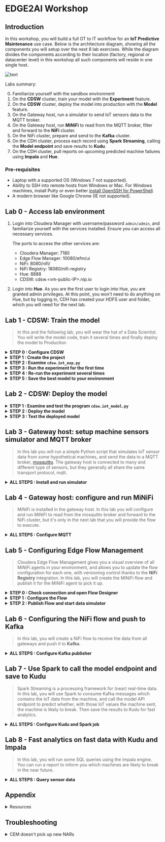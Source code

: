 # EDGE2AI Workshop

## Introduction

In this workshop, you will build a full OT to IT workflow for an **IoT Predictive Maintenance** use case. Below is the architecture diagram, showing all the components you will setup over the next 8 lab exercises. While the diagram divides the components according to their location (factory, regional or datacenter level) in this workshop all such components will reside in one single host.

![text](./images/iot.jpg)

Labs summary:

0. Familiarize yourself with the sandbox environment
1. On the **CDSW** cluster, train your model with the **Experiment** feature.
2. On the **CDSW** cluster, deploy the model into production with the **Model** feature.
3. On the Gateway host, run a simulator to send IoT sensors data to the MQTT broker.
4. On the Gateway host, run **MiNiFi** to read from the MQTT broker, filter and forward to the **NiFi** cluster.
5. On the NiFi cluster, prepare and send to the **Kafka** cluster.
6. On the CDH cluster, process each record using **Spark Streaming**, calling the **Model endpoint** and save results to **Kudu**.
7. On the CDH cluster, pull reports on upcoming predicted machine failures using **Impala** and **Hue**.

### Pre-requisites

- Laptop with a supported OS (Windows 7 not supported).
- Ability to SSH into remote hosts from Windows or Mac. For Windows machines, install Putty or even better [install OpenSSH for PowerShell](https://docs.microsoft.com/en-us/windows-server/administration/openssh/openssh_install_firstuse).
- A modern browser like Google Chrome (IE not supported).

## Lab 0 - Access lab environment

1. Login into Cloudera Manager with username/password `admin/admin`, and
   familiarize yourself with the services installed. Ensure you can access all
   necessary services.  

   The ports to access the other services are:
    - Cloudera Manager:  7180
    - Edge Flow Manager: 10080/efm/ui
    - NiFi:              8080/nifi/
    - NiFi Registry:     18080/nifi-registry
    - Hue:               8888
    - CDSW:              cdsw.<vm-public-IP\>.nip.io
  
2. Login into **Hue**. As you are the first user to login into Hue, you are granted admin privileges. At this point, you won't need to do anything on Hue, but by logging in, CDH has created your HDFS user and folder, which you will need for the next lab.

## Lab 1 - CDSW: Train the model

> In this and the following lab, you will wear the hat of a Data Scientist. You will write the model code, train it several times and finally deploy the model to Production

<details>
<summary><strong>STEP 0 : Configure CDSW</strong></summary>

1. Open CDSW Web UI and click on *sign up for a new account*. Make sure to use the
same username configured in Hue. As you're the first user to login into CDSW, you are granted admin
privileges.

    ![text](./images/image2.png)
2. Navigate to the CDSW **Admin** page to fine tune the environment:

    - in the **Engines** tab, add in _Engines Profiles_ a new engine (docker image) with 2 vCPUs and 4 GB RAM, while deleting the default engine.
    - add the following in _Environmental Variables_:

      ```bash
      HADOOP_CONF_DIR = /etc/hadoop/conf/
      ```

      ![text](./images/image16.png)

</details>

<details>
<summary><strong>STEP 1 : Create the project</strong></summary>

1. Return to the main page and click on **New Project**, using this GitHub project as the source: `https://github.com/fabiog1901/IoT-predictive-maintenance`

    ![text](./images/image8.png)
2. Now that your project has been created, click on **Open Workbench** and start a Python3 Session

    ![text](./images/image19.png)
3. Once the Engine is ready, run the following command to install some required
   libraries:

   ```bash
   !pip3 install --upgrade pip scikit-learn
   ```

4. The project comes with a historical dataset. Copy this dataset into HDFS:

   ```bash
   !hdfs dfs -put data/historical_iot.txt /user/$HADOOP_USER_NAME
   ```

   ![text](./images/image22.png)

</details>

<details>
<summary><strong>STEP 2 : Examine <code>cdsw.iot_exp.py</code></strong></summary>

Open the file `cdsw.iot_exp.py`. This is a python program that builds a model to predict machine failure (the likelihood that this machine is going to fail). There is a dataset available on hdfs with customer data, including a failure indicator field.

The program is going to build a failure prediction model using the Random Forest algorithm. Random forests are ensembles of decision trees. Random forests are one of the most successful machine learning models for classification and regression. They combine many decision trees in order to reduce the risk of overfitting. Like decision trees, random forests handle categorical features, extend to the multiclass classification setting, do not require feature scaling, and are able to capture non-linearities and feature interactions.

`spark.mllib` supports random forests for binary and multiclass classification and for regression, using both continuous and categorical features. `spark.mllib` implements random forests using the existing decision tree implementation. Please see the decision tree guide for more information on trees.

The Random Forest algorithm expects a couple of parameters:

- **numTrees**: Number of trees in the forest.

    Increasing the number of trees will decrease the variance in predictions, improving the model's test-time accuracy. Training time increases roughly linearly in the number of trees.

- **maxDepth**: Maximum depth of each tree in the forest.

   Increasing the depth makes the model more expressive and powerful. However, deep trees take longer to train and are also more prone to overfitting. In general, it is acceptable to train deeper trees when using random forests than when using a single decision tree. One tree is more likely to overfit than a random forest (because of the variance reduction from averaging multiple trees in the forest).

In the `cdsw.iot_exp.py` program, these parameters can be passed to the program at runtime, to these python variables:

```python
param_numTrees = int(sys.argv[1])
param_maxDepth = int(sys.argv[2])
```

Also note the quality indicator for the Random Forest model, are written back to the Data Science Workbench repository:

```python
cdsw.track_metric("auroc", auroc)
cdsw.track_metric("ap", ap)
```

These indicators will show up later in the **Experiments** dashboard.

</details>

<details>
<summary><strong>STEP 3 : Run the experiment for the first time</strong></summary>

1. From the menu, select `Run -> Run Experiments...` Now, in the background, the Data Science Workbench environment will spin up a new docker container, where this program will run.

    Run the experiment using the following parameters:

    ```python
    numTrees = 20 numDepth = 20
    ```

    ![text](./images/image23.png)

2. Wait until the experiment completes. To check the status, return to the
   **Projects** page in CDSW, and hit the **Experiments** button. There is a
   Status indicator in the top right corner of this page.

   > The experiment will go through the building, pushing, scheduling, and running statuses. This can take about 10 minutes

    - Once the status indicates 'Success', you should be able to see the auroc (Area Under the Curve) model quality indicator. It might be that this value is hidden by the CDSW user interface. In that case, click on the '3 metrics' links, and select the auroc field. It might be needed to de-select some other fields, since the interface can only show 3 metrics at the same time.

      ![text](./images/image12.png)

      In this example, ~0.8478. Not bad, but maybe there are better hyper
      parameter values available.

    - In case the status is 'Build Failed' or 'Failed', check the log information. This is accessible by clicking on the run number of your experiments. There you can find the session log, as well as the build information.

      ![text](./images/image15.png)

</details>

<details>
<summary><strong>STEP 4 : Re-run the experiment several times</strong></summary>

Go back to the Workbench and run the experiment 2 more times and try different
values for NumTrees and NumDepth. Try the following values:

```bash
NumTrees NumDepth
15       25
25       20
```

When all runs have completed successfully, check which parameters had the best quality (best predictive value). This is represented by the highest 'area under the curve', auroc metric.

![text](./images/image27.png)

</details>
<details>
<summary><strong>STEP 5 : Save the best model to your environment</strong></summary>

1. Select the run number with the best predictive value, in this case,
   experiment 2.
2. In the Overview screen of the experiment, you can see that the model in spark format, is captured in the file `iot_model.pkl`. Select this file and hit the **Add to Project** button. This will copy the model to your project directory.

    ![text](./images/image13.png)
    ![text](./images/image1.png)

</details>

## Lab 2 - CDSW: Deploy the model

<details>
<summary><strong>STEP 1 : Examine and test the program <code>cdsw.iot_model.py</code></strong></summary>

Open the project you created in the previous lab, and examine the file in the Workbench. This PySpark program uses the pickle.load mechanism to deploy models. The model it refers to the `iot_modelf.pkl` file, was saved in the previous lab from the experiment with the best predictive model.

There is a predict definition which is the function that calls the model, using features, and will return a result variable.

1. Before deploying the model, try it out in the Workbench: launch a Python3 engine
and run the code in file `cdsw.iot_model.py`. Then call the `predict()` method
from the prompt:

    ```python
    predict({"feature": "0, 65, 0, 137, 21.95, 83, 19.42, 111, 9.4, 6, 3.43, 4"})
    ```

    ![text](./images/image18.png)

    The function returns successfully, so we know we can now deploy the model. You can now stop the engine.

</details>

<details>
<summary><strong>STEP 2 : Deploy the model</strong></summary>

1. From the projects page of your project, select the **Models** button. Select **New Model** and populate specify the following configuration:

    ```bash
    Name:          IoT Prediction Model
    Description:   IoT Prediction Model
    File:          cdsw.iot_model.py
    Function:      predict
    Example Input: {"feature": "0, 65, 0, 137, 21.95, 83, 19.42, 111, 9.4, 6, 3.43, 4"}
    Kernel:        Python 3
    Engine:        2 vCPU / 4 GB Memory
    Replicas:      1
    ```

    ![text](./images/image6.png)

2. Once parameters are set, you can hit the **Deploy Model** button. Wait till
   the model is deployed. This can take about 10 minutes

</details>

<details>
<summary><strong>STEP 3 : Test the deployed model</strong></summary>

1. After several minutes, your model should get to the **Deployed** state. Now, click on the Model Name link, to go to the Model Overview page. From the that page, hit the **Test** button to check if the model is working.

    > The green color with success is telling that our REST call to the model is technically working. And if you examine the response: `{"result": 1}`, it returns a 1, which mean that machine with these features is likely to stay healthy.

    ![text](./images/image11.png)

2. Now, lets change the input parameters and call the predict function again.
   Put the following values in the Input field:

   ```python
   {
     "feature": "0, 95, 0, 88, 26.62, 75, 21.05, 115, 8.65, 5, 3.32, 3"
   }
   ```

    With these input parameters, the model returns 0, which means that the
    machine is likely to break.
3. Take a note of the AccessKey as you will need this for lab 6

</details>

## Lab 3 - Gateway host: setup machine sensors simulator and MQTT broker

> In this lab you will run a simple Python script that simulates IoT sensor data from some hypothetical machines, and send the data to a MQTT broker, [mosquitto](https://mosquitto.org/). The gateway host is connected to many and different type of sensors, but they generally all share the same transport protocol, mqtt.

<details>
<summary><strong>ALL STEPS : Install and run simulator</strong></summary>

1. SSH into the VM, then install required libs and start the mosquitto broker

    ```bash
    sudo su -
    yum install -y mosquitto
    pip install paho-mqtt
    systemctl enable mosquitto
    systemctl start mosquitto
    ```

2. Now clone this repo, then run the simulator to send sensor data to mosquitto.

    ```bash
    git clone https://github.com/fabiog1901/IoT-predictive-maintenance.git
    mv IoT-predictive-maintenance/mqtt.* ~
    python mqtt.iot_simulator.py mqtt.iot.config
    ```

    You should see an output generated similar to the below:

    ```bash
    iot: {"sensor_id": 48, "sensor_ts": 1556758787735011, "sensor_0": 2, "sensor_1": 14, "sensor_2": 5, "sensor_3": 43, "sensor_4": 34, "sensor_5": 97, "sensor_6": 29, "sensor_7": 121, "sensor_8": 5, "sensor_9": 2, "sensor_10": 5}
    iot: {"sensor_id": 24, "sensor_ts": 1556758797738580, "sensor_0": 1, "sensor_1": 9, "sensor_2": 5, "sensor_3": 46, "sensor_4": 39, "sensor_5": 87, "sensor_6": 51, "sensor_7": 142, "sensor_8": 47, "sensor_9": 4, "sensor_10": 8}
    iot: {"sensor_id": 70, "sensor_ts": 1556758807751841, "sensor_0": 2, "sensor_1": 1, "sensor_2": 1, "sensor_3": 48, "sensor_4": 8, "sensor_5": 70, "sensor_6": 15, "sensor_7": 103, "sensor_8": 22, "sensor_9": 1, "sensor_10": 2}
    ```

3. Now that there is sample data output, you can stop the simulator now, with Ctrl+C.

</details>

## Lab 4 - Gateway host: configure and run MiNiFi

> MiNiFi is installed in the gateway host. In this lab you will configure and run MiNiFi to read from the mosquitto broker and forward to the NiFi cluster, but it's only in the next lab that you will provide the flow to execute.

<details>
<summary><strong>ALL STEPS : Configure MQTT</strong></summary>

1. Download the NiFi MQTT Processor to read from mosquitto

    ```bash
    cd ~

    wget http://central.maven.org/maven2/org/apache/nifi/nifi-mqtt-nar/1.8.0/nifi-mqtt-nar-1.8.0.nar -P /opt/cloudera/cem/minifi/lib

    chown root:root /opt/cloudera/cem/minifi/lib/nifi-mqtt-nar-1.8.0.nar

    chmod 660 /opt/cloudera/cem/minifi/lib/nifi-mqtt-nar-1.8.0.nar
    ```

2. You can now start the MiNiFi agent

    ```bash
    systemctl start minifi
    ```

3. You might want to check the logs to confirm all is good:

    ```bash
    cat /opt/cloudera/cem/minifi/logs/minifi-app.log
    ```

</details>

## Lab 5 - Configuring Edge Flow Management

> Cloudera Edge Flow Management gives you a visual overview of all MiNiFi agents in your environment, and allows you to update the flow configuration for each one, with versioning control thanks to the **NiFi Registry** integration. In this lab, you will create the MiNiFi flow and publish it for the MiNiFi agent to pick it up.

<details>
<summary><strong>STEP 0 : Check connection and open Flow Designer</strong></summary>

1. Open the EFM Web UI at http://public-hostname:10080/efm/ui. Ensure you see your minifi agent's heartbeat messages in the **Events Monitor**.

    ![text](./images/image14.png)

2. You can then select the **Flow Designer** tab and build the flow. To build a dataflow, select the desired class from the table and click OPEN. Alternatively, you can double-click on the desired class.

</details>

<details>
<summary><strong>STEP 1 : Configure the Flow</strong></summary>

1. Add a _ConsumeMQTT_ Processor to the canvas and configure it with below
   settings:

    ```bash
    Broker URI: tcp://localhost:1883
    Client ID: minifi-iot
    Topic Filter: iot/#
    Max Queue Size = 60
    ```

    ![text](./images/image9.png)

2. Add a _Remote Process Group_ to the canvas and configure it as follows:

    ```bash
    URL = http://<hostname>:8080/nifi
    ```

    ![text](./images/image24.png)

3. At this point you need to connect the ConsumerMQTT processor to the RPG,
however, you first need the ID of the NiFi entry port. Open NiFi Web UI at
   <http://public-hostname:8080/nifi/> and add an _Input Port_ to the canvas. Call
   it something like "from Gateway" and copy the ID of the input port, as you
   will soon need it.

    ![text](./images/image4.png)

4. To close the NiFI flow - as it is required -, you can temporarily add a
_LogAttribute_ processor, and setup 2 connections:

    - from the Input Port to LogAttribute;
    - from LogAttribute to itself.

5. Start the InputPort, but keep the LogAttribute in a stopped state. This is
   done by selecting the ImportPort and then using the 'Operate' toolbox options on the left hand side of the interface

    ![text](./images/image26.png)

6. Back to the Flow Designer, connect the ConsumeMQTT to the RPG. The connection
   requires an ID and you can paste here the ID you just copied, ensuring no
   leading or trailing whitespace

    ![text](./images/image7.png)

7. The Flow is now complete, but before publishing it, create the Bucket in the NiFi Registry so that all versions of your flows are stored for review and audit. Open the NiFi Registry at <http://public-hostname:18080/nifi-registry> and create a bucket called "IoT".

    ![text](./images/image25.png)

</details>

<details>
<summary><strong>STEP 2 : Publish Flow and start data simulator</strong></summary>

1. You can now publish the flow for the minifi agent to automatically pick up.

    ![text](./images/image21.png)

    Ensure success by seeing the Flow details in the NiFi Registry.

    ![text](./images/image17.png)

2. At this point, you can test the edge flow up until NiFi. Start the simulator
   again and confirm you can see the messages queued in NiFi. It can take a
   minute before messages begin to queue

    ```bash
    python mqtt.iot_simulator.py mqtt.iot.config
    ```

    ![text](./images/image29.png)

</details>

## Lab 6 - Configuring the NiFi flow and push to Kafka

> In this lab, you will create a NiFi flow to receive the data from all gateways and push it to **Kafka**.

<details>
<summary><strong>ALL STEPS : Configure Kafka publisher</strong></summary>

1. Open the NiFi web UI and add a _PublishKafka_2.0_ processor and configure it as follows:

    ```bash
    Kafka Brokers: <hostname>:9092
    Topic Name: iot
    Use Transactions: false
    ```

2. Connect the Input Port to the PublishKafka processor by dragging the
   destination of the current connection from the LogAttribute to the
   PublishKafka. As with the LogAttribute, create a connection from the
   PublishKafka to itself. Select both 'success' and 'failure' in the for Relationships option. Then you can start the Kafka processor.

    ![text](./images/image3.png)

    > You can add more processors as needed to process, split, duplicate or re-route your FlowFiles to all other destinations and processors.

</details>

## Lab 7 - Use Spark to call the model endpoint and save to Kudu

> Spark Streaming is a processing framework for (near) real-time data. In this lab, you will use Spark to consume Kafka messages which contains the IoT data from the machine, and call the model API endpoint to predict whether, with those IoT values the machine sent, the machine is likely to break. Then save the results to Kudu for fast analytics.

<details>
<summary><strong>ALL STEPS : Configure Kudu and Spark job</strong></summary>

1. First, create the Kudu table. Login into Hue, and in the Impala Query, run this statement:

    ```sql
    CREATE TABLE sensors
    (
    sensor_id INT,
    sensor_ts TIMESTAMP, 
    sensor_0 DOUBLE,
    sensor_1 DOUBLE,
    sensor_2 DOUBLE,
    sensor_3 DOUBLE,
    sensor_4 DOUBLE,
    sensor_5 DOUBLE,
    sensor_6 DOUBLE,
    sensor_7 DOUBLE,
    sensor_8 DOUBLE,
    sensor_9 DOUBLE,
    sensor_10 DOUBLE,
    sensor_11 DOUBLE,
    is_healthy INT,
    PRIMARY KEY (sensor_ID, sensor_ts)
    )
    PARTITION BY HASH PARTITIONS 16
    STORED AS KUDU
    TBLPROPERTIES ('kudu.num_tablet_replicas' = '1');
    ```

    ![text](./images/image28.png)

2. Now you can configure and run the Spark Streaming job. You need here the CDSW Access Key you saved in Lab 2.

3. Open a second Terminal and SSH into the VM. The first is running the sensor data simulator, so you can't use it.

    ```bash
    sudo su -

    ACCESS_KEY=<put here your cdsw model access key>

    PUBLIC_IP=`curl https://api.ipify.org/`

    mv ~/IoT-predictive-maintenance/spark.iot.py ~

    sed -i "s/YourHostname/`hostname -f`/" spark.iot.py

    sed -i "s/YourCDSWDomain/cdsw.$PUBLIC_IP.nip.io/" spark.iot.py

    sed -i "s/YourAccessKey/$ACCESS_KEY/" spark.iot.py

    wget  http://central.maven.org/maven2/org/apache/kudu/kudu-spark2_2.11/1.9.0/kudu-spark2_2.11-1.9.0.jar

    wget https://raw.githubusercontent.com/swordsmanliu/SparkStreamingHbase/master/lib/spark-core_2.11-1.5.2.logging.jar

    rm -rf ~/.m2 ~/.ivy2/

    spark-submit --master local[2] --jars kudu-spark2_2.11-1.9.0.jar,spark-core_2.11-1.5.2.logging.jar --packages org.apache.spark:spark-streaming-kafka_2.11:1.6.3 spark.iot.py
    ```

    Spark Streaming will flood your screen with log messages, however, at a 5 seconds interval, you should be able to spot a table: these are the messages that were consumed from Kafka and processed by Spark. You can configure Spark for a smaller time window, however, for this exercise 5 seconds is sufficient.

    ![text](./images/image20.png)

</details>

## Lab 8 - Fast analytics on fast data with Kudu and Impala

> In this lab, you will run some SQL queries using the Impala engine. You can run a report to inform you which machines are likely to break in the near future.

<details>
<summary><strong>ALL STEPS : Query sensor data</strong></summary>

1. Login into Hue, and run the following statement in the Impala Query

    ```sql
    select sensor_id, sensor_ts from sensors where is_healthy = 0;
    ```

2. Run a few times a SQL statement to count all rows in the table to confirm the latest inserts are always picked up by Impala. This allows you to build real-time reports for fast action.

    ![text](./images/image5.png)

</details>

## Appendix
<details>
  <summary>Resources</summary>
  
  [Original blog by Abdelkrim Hadjidj](https://medium.freecodecamp.org/building-an-iiot-system-using-apache-nifi-mqtt-and-raspberry-pi-ce1d6ed565bc)
  
  [Cloudera Documentation](https://www.cloudera.com/documentation.html)
</details>

## Troubleshooting
<details>
    <summary>CEM doesn't pick up new NARs</summary>

  Delete the agent manifest manually using the EFM API:

  Verify each class has the same agent manifest ID:
  ```
  http://hostname:10080/efm/api/agent-classes
  [{"name":"iot1","agentManifests":["agent-manifest-id"]},{"name":"iot4","agentManifests":["agent-manifest-id"]}]
  ```

  Confirm the manifest doesn't have the NAR you installed
  ```
  http://hostname:10080/efm/api/agent-manifests?class=iot4
  [{"identifier":"agent-manifest-id","agentType":"minifi-java","version":"1","buildInfo":{"timestamp":1556628651811,"compiler":"JDK 8"},"bundles":[{"group":"default","artifact":"system","version":"unversioned","componentManifest":{"controllerServices":[text],"processors":
  ```

  Call the API
  ```
  http://hostname:10080/efm/swagger/ 
  ```
  Hit the `DELETE - Delete the agent manifest specified by id` button, and in the id field, enter `agent-manifest-id`
</details>
